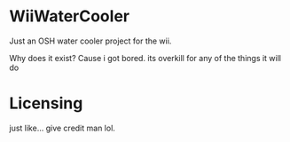 # WiiWaterCooler

Just an OSH water cooler project for the wii.

Why does it exist? Cause i got bored. its overkill for any of the things it will do

# Licensing

just like... give credit man lol.
